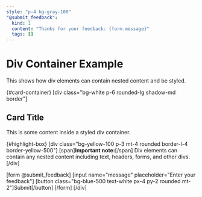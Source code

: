 ```yaml
---
style: "p-4 bg-gray-100"
"@submit_feedback":
  kind: 1
  content: "Thanks for your feedback: {form.message}"
  tags: []
---
```


# Div Container Example

This shows how div elements can contain nested content and be styled.

{#card-container}
[div class="bg-white p-6 rounded-lg shadow-md border"]
  ## Card Title
  
  This is some content inside a styled div container.
  
  {#highlight-box}
  [div class="bg-yellow-100 p-3 mt-4 rounded border-l-4 border-yellow-500"]
    [span]**Important note:**[/span] Div elements can contain any nested content including text, headers, forms, and other divs.
  [/div]
  
  [form @submit_feedback]
    [input name="message" placeholder="Enter your feedback"]
    [button class="bg-blue-500 text-white px-4 py-2 rounded mt-2"]Submit[/button]
  [/form]
[/div] 